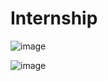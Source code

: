 # Internship
![image](https://github.com/ranjan2829/Internship/assets/73215366/7ac20b61-850f-4aa5-92cf-a5beea52d545)


![image](https://github.com/ranjan2829/Internship/assets/73215366/7687ea7c-5d92-470f-a65a-6e2069696439)

